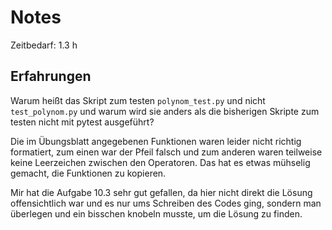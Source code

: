 # Notes

Zeitbedarf: 1.3 h

## Erfahrungen
Warum heißt das Skript zum testen `polynom_test.py` und nicht `test_polynom.py` und warum wird sie anders als die bisherigen Skripte zum testen nicht mit pytest ausgeführt?

Die im Übungsblatt angegebenen Funktionen waren leider nicht richtig formatiert, zum einen war der Pfeil falsch und zum anderen waren teilweise keine Leerzeichen zwischen den Operatoren. Das hat es etwas mühselig gemacht, die Funktionen zu kopieren.

Mir hat die Aufgabe 10.3 sehr gut gefallen, da hier nicht direkt die Lösung offensichtlich war und es nur ums Schreiben des Codes ging, sondern man überlegen und ein bisschen knobeln musste, um die Lösung zu finden.